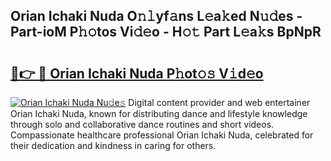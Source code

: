 ## Orian Ichaki Nuda O𝚗𝚕yf𝚊ns L𝚎a𝚔ed N𝚞𝚍es - Part-ioM P𝚑𝚘tos Vi𝚍𝚎o - H𝚘𝚝 Part L𝚎a𝚔s BpNpR

# <h2><a href="http://kfaznw.oniu.top/?m=Orian+Ichaki+Nuda">🔗👉 🔴 Orian Ichaki Nuda P𝚑ot𝚘𝚜 V𝚒d𝚎o</a></h2>

[![Orian Ichaki Nuda Nu𝚍e𝚜](https://i.imgur.com/0qMVB7G.gif)](http://kfaznw.oniu.top/?m=Orian+Ichaki+Nuda)
Digital content provider and web entertainer Orian Ichaki Nuda, known for distributing dance and lifestyle knowledge through solo and collaborative dance routines and short videos. Compassionate healthcare professional Orian Ichaki Nuda, celebrated for their dedication and kindness in caring for others.  
